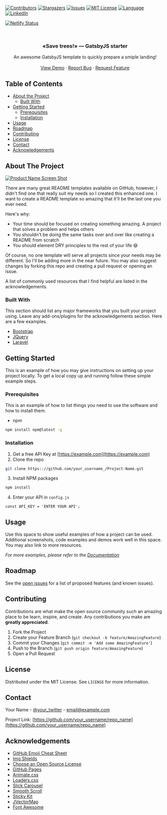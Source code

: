 <!-- PROJECT SHIELDS -->
<!--
*** Reference links are enclosed in brackets [ ] instead of parentheses ( ).
*** See the bottom of this document for the declaration of the reference variables
*** for contributors-url, forks-url, etc. This is an optional, concise syntax you may use.
*** https://www.markdownguide.org/basic-syntax/#reference-style-links
-->
[![Contributors][contributors-shield]][contributors-url]
[![Stargazers][stars-shield]][stars-url]
[![Issues][issues-shield]][issues-url]
[![MIT License][license-shield]][license-url]
[![Language][language-shield]][language-url]
[![LinkedIn][linkedin-shield]][linkedin-url]

[![Netlify Status](https://api.netlify.com/api/v1/badges/ca134944-33b3-41ac-8d12-048fc8c20637/deploy-status)](https://app.netlify.com/sites/festive-villani-316b3c/deploys)

<!-- PROJECT LOGO -->
<br />
<p align="center">
  <!--
  <a href="https://github.com/awesome1888/grayscale-promo-gatsbyjs-starter">
    <img src="images/logo.png" alt="Logo" width="80" height="80">
  </a>
  -->

  <h3 align="center">&laquo;Save trees!&raquo; &mdash; GatsbyJS starter</h3>

  <p align="center">
    An awesome GatsbyJS template to quickly prepare a smiple landing!
    <!--
    <br />
    <a href="https://github.com/awesome1888/grayscale-promo-gatsbyjs-starter"><strong>Explore the docs »</strong></a>
    -->
    <br />
    <br />
    <a href="https://awesome1888.github.io/grayscale-promo-gatsbyjs-starter/">View Demo</a>
    ·
    <a href="https://github.com/awesome1888/grayscale-promo-gatsbyjs-starter/issues">Report Bug</a>
    ·
    <a href="https://github.com/awesome1888/grayscale-promo-gatsbyjs-starter/issues">Request Feature</a>
  </p>
</p>



<!-- TABLE OF CONTENTS -->
## Table of Contents

* [About the Project](#about-the-project)
  * [Built With](#built-with)
* [Getting Started](#getting-started)
  * [Prerequisites](#prerequisites)
  * [Installation](#installation)
* [Usage](#usage)
* [Roadmap](#roadmap)
* [Contributing](#contributing)
* [License](#license)
* [Contact](#contact)
* [Acknowledgements](#acknowledgements)



<!-- ABOUT THE PROJECT -->
## About The Project

[![Product Name Screen Shot][product-screenshot]](https://example.com)

There are many great README templates available on GitHub, however, I didn't find one that really suit my needs so I created this enhanced one. I want to create a README template so amazing that it'll be the last one you ever need.

Here's why:
* Your time should be focused on creating something amazing. A project that solves a problem and helps others
* You shouldn't be doing the same tasks over and over like creating a README from scratch
* You should element DRY principles to the rest of your life :smile:

Of course, no one template will serve all projects since your needs may be different. So I'll be adding more in the near future. You may also suggest changes by forking this repo and creating a pull request or opening an issue.

A list of commonly used resources that I find helpful are listed in the acknowledgements.

### Built With
This section should list any major frameworks that you built your project using. Leave any add-ons/plugins for the acknowledgements section. Here are a few examples.
* [Bootstrap](https://getbootstrap.com)
* [JQuery](https://jquery.com)
* [Laravel](https://laravel.com)



<!-- GETTING STARTED -->
## Getting Started

This is an example of how you may give instructions on setting up your project locally.
To get a local copy up and running follow these simple example steps.

### Prerequisites

This is an example of how to list things you need to use the software and how to install them.
* npm
```sh
npm install npm@latest -g
```

### Installation

1. Get a free API Key at [https://example.com](https://example.com)
2. Clone the repo
```sh
git clone https:://github.com/your_username_/Project-Name.git
```
3. Install NPM packages
```sh
npm install
```
4. Enter your API in `config.js`
```JS
const API_KEY = 'ENTER YOUR API';
```



<!-- USAGE EXAMPLES -->
## Usage

Use this space to show useful examples of how a project can be used. Additional screenshots, code examples and demos work well in this space. You may also link to more resources.

_For more examples, please refer to the [Documentation](https://example.com)_



<!-- ROADMAP -->
## Roadmap

See the [open issues](https://github.com/awesome1888/grayscale-promo-gatsbyjs-starter/issues) for a list of proposed features (and known issues).



<!-- CONTRIBUTING -->
## Contributing

Contributions are what make the open source community such an amazing place to be learn, inspire, and create. Any contributions you make are **greatly appreciated**.

1. Fork the Project
2. Create your Feature Branch (`git checkout -b feature/AmazingFeature`)
3. Commit your Changes (`git commit -m 'Add some AmazingFeature'`)
4. Push to the Branch (`git push origin feature/AmazingFeature`)
5. Open a Pull Request



<!-- LICENSE -->
## License

Distributed under the MIT License. See `LICENSE` for more information.



<!-- CONTACT -->
## Contact

Your Name - [@your_twitter](https://twitter.com/your_username) - email@example.com

Project Link: [https://github.com/your_username/repo_name](https://github.com/your_username/repo_name)



<!-- ACKNOWLEDGEMENTS -->
## Acknowledgements
* [GitHub Emoji Cheat Sheet](https://www.webpagefx.com/tools/emoji-cheat-sheet)
* [Img Shields](https://shields.io)
* [Choose an Open Source License](https://choosealicense.com)
* [GitHub Pages](https://pages.github.com)
* [Animate.css](https://daneden.github.io/animate.css)
* [Loaders.css](https://connoratherton.com/loaders)
* [Slick Carousel](https://kenwheeler.github.io/slick)
* [Smooth Scroll](https://github.com/cferdinandi/smooth-scroll)
* [Sticky Kit](http://leafo.net/sticky-kit)
* [JVectorMap](http://jvectormap.com)
* [Font Awesome](https://fontawesome.com)





<!-- MARKDOWN LINKS & IMAGES -->
<!-- https://www.markdownguide.org/basic-syntax/#reference-style-links -->
[contributors-shield]: https://img.shields.io/github/contributors/awesome1888/grayscale-promo-gatsbyjs-starter.svg?style=flat-square
[contributors-url]: https://github.com/awesome1888/grayscale-promo-gatsbyjs-starter/graphs/contributors
[language-shield]: https://img.shields.io/github/languages/top/awesome1888/grayscale-promo-gatsbyjs-starter.svg?style=flat-square
[language-url]: https://github.com/awesome1888/grayscale-promo-gatsbyjs-starter
[forks-shield]: https://img.shields.io/github/forks/awesome1888/grayscale-promo-gatsbyjs-starter.svg?style=flat-square
[forks-url]: https://github.com/awesome1888/grayscale-promo-gatsbyjs-starter/network/members
[stars-shield]: https://img.shields.io/github/stars/awesome1888/grayscale-promo-gatsbyjs-starter.svg?style=flat-square
[stars-url]: https://github.com/awesome1888/grayscale-promo-gatsbyjs-starter/stargazers
[issues-shield]: https://img.shields.io/github/issues/awesome1888/grayscale-promo-gatsbyjs-starter.svg?style=flat-square
[issues-url]: https://github.com/awesome1888/grayscale-promo-gatsbyjs-starter/issues
[license-shield]: https://img.shields.io/github/license/awesome1888/grayscale-promo-gatsbyjs-starter.svg?style=flat-square
[license-url]: https://github.com/awesome1888/grayscale-promo-gatsbyjs-starter/blob/master/LICENSE.txt
[linkedin-shield]: https://img.shields.io/badge/-LinkedIn-black.svg?style=flat-square&logo=linkedin&colorB=555
[linkedin-url]: https://www.linkedin.com/in/sergey-gannochenko/
[product-screenshot]: images/screenshot.png

